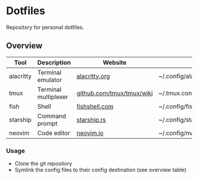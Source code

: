 # Dotfiles

Repository for personal dotfiles.

## Overview

| Tool | Description | Website | Config |
| ---- | ----------- | ------- | ----------- |
| alacritty | Terminal emulator | [alacritty.org](https://alacritty.org/) | ~/.config/alacritty/alacritty.toml |
| tmux | Terminal multiplexer | [github.com/tmux/tmux/wiki](https://github.com/tmux/tmux/wiki) | ~/.tmux.conf |
| fish | Shell | [fishshell.com](https://fishshell.com/) | ~/.config/fish/config.fish |
| starship | Command prompt | [starship.rs](https://starship.rs/) | ~/.config/starship.toml |
| neovim | Code editor | [neovim.io](https://neovim.io/) | ~/.config/nvim |

### Usage

* Clone the git repository
* Symlink the config files to their config destination (see overview table)
